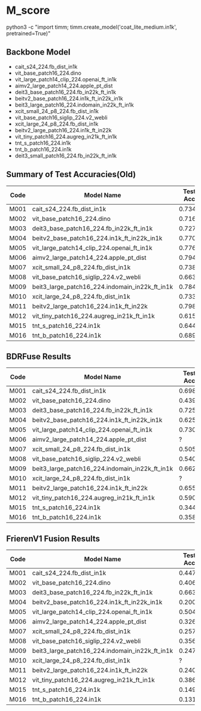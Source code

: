 # M_score

python3 -c "import timm; timm.create_model('coat_lite_medium.in1k', pretrained=True)"

## Backbone Model

- cait_s24_224.fb_dist_in1k
- vit_base_patch16_224.dino
- vit_large_patch14_clip_224.openai_ft_in1k
- aimv2_large_patch14_224.apple_pt_dist
- deit3_base_patch16_224.fb_in22k_ft_in1k
- beitv2_base_patch16_224.in1k_ft_in22k_in1k
- beit3_large_patch16_224.indomain_in22k_ft_in1k
- xcit_small_24_p8_224.fb_dist_in1k
- vit_base_patch16_siglip_224.v2_webli
- xcit_large_24_p8_224.fb_dist_in1k
- beitv2_large_patch16_224.in1k_ft_in22k
- vit_tiny_patch16_224.augreg_in21k_ft_in1k
- tnt_s_patch16_224.in1k
- tnt_b_patch16_224.in1k
- deit3_small_patch16_224.fb_in22k_ft_in1k

## Summary of Test Accuracies(Old)

| Code | Model Name | Test Acc |
|------|------------|----------|
| M001 | cait_s24_224.fb_dist_in1k | 0.7346 |
| M002 | vit_base_patch16_224.dino | 0.7160 |
| M003 | deit3_base_patch16_224.fb_in22k_ft_in1k | 0.7275 |
| M004 | beitv2_base_patch16_224.in1k_ft_in22k_in1k | 0.7704 |
| M005 | vit_large_patch14_clip_224.openai_ft_in1k | 0.7761 |
| M006 | aimv2_large_patch14_224.apple_pt_dist | 0.7947 |
| M007 | xcit_small_24_p8_224.fb_dist_in1k | 0.7382 |
| M008 | vit_base_patch16_siglip_224.v2_webli | 0.6638 |
| M009 | beit3_large_patch16_224.indomain_in22k_ft_in1k | 0.7847 |
| M010 | xcit_large_24_p8_224.fb_dist_in1k | 0.7332 |
| M011 | beitv2_large_patch16_224.in1k_ft_in22k | 0.7983 |
| M012 | vit_tiny_patch16_224.augreg_in21k_ft_in1k | 0.6152 |
| M015 | tnt_s_patch16_224.in1k | 0.6445 |
| M016 | tnt_b_patch16_224.in1k | 0.6896 |

## BDRFuse Results

| Code | Model Name | Test Acc |
|------|------------|----------|
| M001 | cait_s24_224.fb_dist_in1k | 0.6981 |
| M002 | vit_base_patch16_224.dino | 0.4392 |
| M003 | deit3_base_patch16_224.fb_in22k_ft_in1k | 0.7253 |
| M004 | beitv2_base_patch16_224.in1k_ft_in22k_in1k | 0.6252 |
| M005 | vit_large_patch14_clip_224.openai_ft_in1k | 0.7303 |
| M006 | aimv2_large_patch14_224.apple_pt_dist | ? |
| M007 | xcit_small_24_p8_224.fb_dist_in1k | 0.5057 |
| M008 | vit_base_patch16_siglip_224.v2_webli | 0.5408 |
| M009 | beit3_large_patch16_224.indomain_in22k_ft_in1k | 0.6624 |
| M010 | xcit_large_24_p8_224.fb_dist_in1k | ? |
| M011 | beitv2_large_patch16_224.in1k_ft_in22k | 0.6559 |
| M012 | vit_tiny_patch16_224.augreg_in21k_ft_in1k | 0.5908 |
| M015 | tnt_s_patch16_224.in1k | 0.3441 |
| M016 | tnt_b_patch16_224.in1k | 0.3584 |

## FrierenV1 Fusion Results

| Code | Model Name | Test Acc |
|------|------------|----------|
| M001 | cait_s24_224.fb_dist_in1k | 0.4478 |
| M002 | vit_base_patch16_224.dino | 0.4063 |
| M003 | deit3_base_patch16_224.fb_in22k_ft_in1k | 0.6631 |
| M004 | beitv2_base_patch16_224.in1k_ft_in22k_in1k | 0.2003 |
| M005 | vit_large_patch14_clip_224.openai_ft_in1k | 0.5043 |
| M006 | aimv2_large_patch14_224.apple_pt_dist | 0.3269 |
| M007 | xcit_small_24_p8_224.fb_dist_in1k | 0.2575 |
| M008 | vit_base_patch16_siglip_224.v2_webli | 0.3562 |
| M009 | beit3_large_patch16_224.indomain_in22k_ft_in1k | 0.2475 |
| M010 | xcit_large_24_p8_224.fb_dist_in1k | ? |
| M011 | beitv2_large_patch16_224.in1k_ft_in22k | 0.2403 |
| M012 | vit_tiny_patch16_224.augreg_in21k_ft_in1k | 0.3863 |
| M015 | tnt_s_patch16_224.in1k | 0.1495 |
| M016 | tnt_b_patch16_224.in1k | 0.1316 |